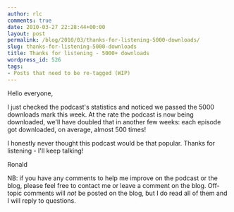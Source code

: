 ```yaml
---
author: rlc
comments: true
date: 2010-03-27 22:28:44+00:00
layout: post
permalink: /blog/2010/03/thanks-for-listening-5000-downloads/
slug: thanks-for-listening-5000-downloads
title: Thanks for listening - 5000+ downloads
wordpress_id: 526
tags:
- Posts that need to be re-tagged (WIP)
---
```


Hello everyone,

I just checked the podcast's statistics and noticed we passed the 5000 downloads mark this week. At the rate the podcast is now being downloaded, we'll have doubled that in another few weeks: each episode got downloaded, on average, almost 500 times!

I honestly never thought this podcast would be that popular. Thanks for listening - I'll keep talking!

Ronald

NB: if you have any comments to help me improve on the podcast or the blog, please feel free to contact me or leave a comment on the blog. Off-topic comments will _not_ be posted on the blog, but I do read all of them and I will reply to questions.

